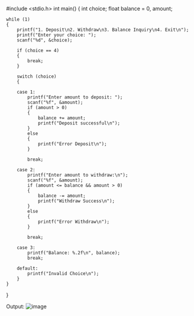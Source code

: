#include <stdio.h>
int main()
{
    int choice;
    float balance = 0, amount;

    while (1)
    {
        printf("1. Deposit\n2. Withdraw\n3. Balance Inquiry\n4. Exit\n");
        printf("Enter your choice: ");
        scanf("%d", &choice);

        if (choice == 4)
        {
            break;
        }

        switch (choice)
        {

        case 1:
            printf("Enter amount to deposit: ");
            scanf("%f", &amount);
            if (amount > 0)
            {
                balance += amount;
                printf("Deposit successful\n");
            }
            else
            {
                printf("Error Deposit\n");
            }

            break;

        case 2:
            printf("Enter amount to withdraw:\n");
            scanf("%f", &amount);
            if (amount <= balance && amount > 0)
            {
                balance -= amount;
                printf("Withdraw Success\n");
            }
            else
            {
                printf("Error Withdraw\n");
            }

            break;

        case 3:
            printf("Balance: %.2f\n", balance);
            break;

        default:
            printf("Invalid Choice\n");
        }
    }
}

Output:
![image](https://github.com/user-attachments/assets/57e605ca-0f64-478c-8f94-b2ea29cdc7c8)
